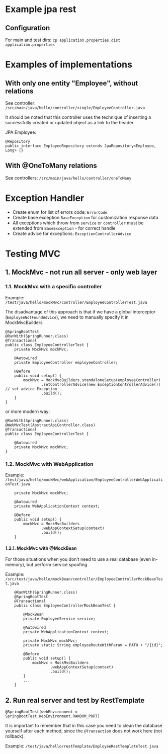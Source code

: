 # Example jpa rest

## Configuration

For main and test dirs:
`cp application.properties.dist application.properties`

# Examples of implementations

## With only one entity "Employee", without relations

See controller: `/src/main/java/hello/controller/single/EmployeeController.java`

It should be noted that this controller uses the technique of inserting 
a successfully created or updated object as a link to the header

JPA Employee:

```
@Repository
public interface EmployeeRepository extends JpaRepository<Employee, Long> {}
```
## With @OneToMany relations

See controllers: `/src/main/java/hello/controller/oneToMany`

# Exception Handler

- Create enum for list of errors code: `ErrorCode`
- Create base exception `BaseException` for customization response data
- All exceptions which throw from `service` or `controller` must be extended from `BaseException` - for correct handle
- Create advice for exceptions: `ExceptionControllerAdvice`

# Testing MVC

## 1. MockMvc - not run all server - only web layer

### 1.1. MockMvc with a specific controller

Example: `/test/java/hello/mockMvc/controller/EmployeeControllerTest.java`

The disadvantage of this approach is that if we have a global interceptor (`EmployeeNotFoundAdvice`), we need to manually specify it in MockMvcBuilders

```
@SpringBootTest
@RunWith(SpringRunner.class)
@Transactional
public class EmployeeControllerTest {
    private MockMvc mockMvc;

    @Autowired
    private EmployeeController employeeController;

    @Before
    public void setup() {
        mockMvc = MockMvcBuilders.standaloneSetup(employeeController)
                .setControllerAdvice(new ExceptionControllerAdvice()) // set advice Exception
                .build();       
    }
}
```

or more modern way:

```
@RunWith(SpringRunner.class)
@WebMvcTest(AbstractApiController.class)
@Transactional
public class EmployeeControllerTest {

    @Autowired
    private MockMvc mockMvc;
}
```

### 1.2. MockMvc with WebApplication

Example: `/test/java/hello/mockMvc/webApplication/EmployeeControllerWebApplicationTest.java`

```
    private MockMvc mockMvc;

    @Autowired
    private WebApplicationContext context;

    @Before
    public void setup() {
        mockMvc = MockMvcBuilders
                .webAppContextSetup(context)
                .build();
    }
```

#### 1.2.1. MockMvc with @MockBean

For those situations when you don’t need to use a real database (even in-memory), 
but perform service spoofing

Example: `/src/test/java/hello/mockBean/controller/EmployeeControllerMockBeanTest.java`

```
    @RunWith(SpringRunner.class)
    @SpringBootTest
    @Transactional
    public class EmployeeControllerMockBeanTest {
    
        @MockBean
        private EmployeeService service;
    
        @Autowired
        private WebApplicationContext context;
    
        private MockMvc mockMvc;
        private static String employeeRouteWithParam = PATH + "/{id}";
    
        @Before
        public void setup() {
            mockMvc = MockMvcBuilders
                    .webAppContextSetup(context)
                    .build();
        }
        ...
    }
```

## 2. Run real server and test by RestTemplate

```
@SpringBootTest(webEnvironment = SpringBootTest.WebEnvironment.RANDOM_PORT)
```

It is important to remember that in this case you need to clean the database 
yourself after each method, since the `@Transaction` does not work here (not rollback).

Example: `/test/java/hello/restTemplate/EmployeeRestTemplateTest.java`